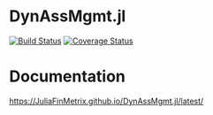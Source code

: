 # DynAssMgmt.jl

[![Build Status](https://travis-ci.org/JuliaFinMetriX/DynAssMgmt.jl.svg?branch=master)](https://travis-ci.org/JuliaFinMetriX/DynAssMgmt.jl)
[![Coverage Status](https://coveralls.io/repos/github/JuliaFinMetriX/DynAssMgmt.jl/badge.svg?branch=master)](https://coveralls.io/github/JuliaFinMetriX/DynAssMgmt.jl?branch=master)

# Documentation

https://JuliaFinMetrix.github.io/DynAssMgmt.jl/latest/
